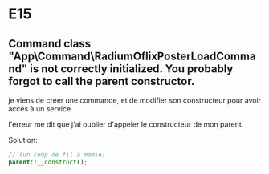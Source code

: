# E15

## Command class "App\Command\RadiumOflixPosterLoadCommand" is not correctly initialized. You probably forgot to call the parent constructor. 

je viens de créer une commande, et de modifier son constructeur pour avoir accès à un service

l'erreur me dit que j'ai oublier d'appeler le constructeur de mon parent.

Solution:

```php
// (un coup de fil à mamie)
parent::__construct();
```
